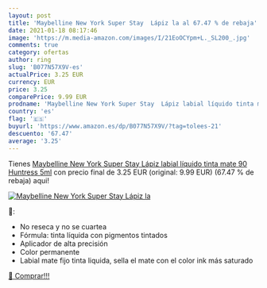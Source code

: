 ```yaml
---
layout: post
title: 'Maybelline New York Super Stay  Lápiz la al 67.47 % de rebaja'
date: 2021-01-18 08:17:46
image: 'https://m.media-amazon.com/images/I/21EoOCYpm+L._SL200_.jpg'
comments: true
category: ofertas
author: ring
slug: 'B077N57X9V-es'
actualPrice: 3.25 EUR
currency: EUR
price: 3.25
comparePrice: 9.99 EUR
prodname: 'Maybelline New York Super Stay  Lápiz labial líquido tinta mate  90 Huntress  5ml'
country: 'es'
flag: '🇪🇸'
buyurl: 'https://www.amazon.es/dp/B077N57X9V/?tag=tolees-21'
descuento: '67.47'
average: '3.25'
---
```


Tienes [Maybelline New York Super Stay  Lápiz labial líquido tinta mate  90 Huntress  5ml](https://www.amazon.es/dp/B077N57X9V/?tag=tolees-21) con precio final de  3.25 EUR (original: 9.99 EUR) (67.47 %  de rebaja) aqui!

[![Maybelline New York Super Stay  Lápiz la](https://m.media-amazon.com/images/I/21EoOCYpm+L._SL200_.jpg)](https://www.amazon.es/dp/B077N57X9V/?tag=tolees-21)

🔎:

- No reseca y no se cuartea
- Fórmula: tinta líquida con pigmentos tintados
- Aplicador de alta precisión
- Color permanente
- Labial mate fijo tinta liquida, sella el mate con el color ink más saturado

[🛒 Comprar!!!](https://www.amazon.es/dp/B077N57X9V/?tag=tolees-21)
